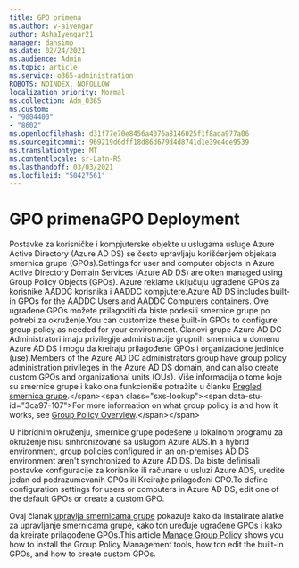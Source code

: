 ```yaml
---
title: GPO primena
ms.author: v-aiyengar
author: AshaIyengar21
manager: dansimp
ms.date: 02/24/2021
ms.audience: Admin
ms.topic: article
ms.service: o365-administration
ROBOTS: NOINDEX, NOFOLLOW
localization_priority: Normal
ms.collection: Adm_O365
ms.custom:
- "9004400"
- "8602"
ms.openlocfilehash: d31f77e70e8456a4076a8146025f1f8ada977a06
ms.sourcegitcommit: 969219d6dff18d86d679d4d8741d1e39e4ce9539
ms.translationtype: MT
ms.contentlocale: sr-Latn-RS
ms.lasthandoff: 03/03/2021
ms.locfileid: "50427561"
---
```

# <a name="gpo-deployment"></a><span data-ttu-id="3ca97-102">GPO primena</span><span class="sxs-lookup"><span data-stu-id="3ca97-102">GPO Deployment</span></span>

<span data-ttu-id="3ca97-103">Postavke za korisničke i kompjuterske objekte u uslugama usluge Azure Active Directory (Azure AD DS) se često upravljaju korišćenjem objekata smernica grupe (GPOs).</span><span class="sxs-lookup"><span data-stu-id="3ca97-103">Settings for user and computer objects in Azure Active Directory Domain Services (Azure AD DS) are often managed using Group Policy Objects (GPOs).</span></span> <span data-ttu-id="3ca97-104">Azure reklame uključuju ugrađene GPOs za korisnike AADDC korisnika i AADDC kompjutere.</span><span class="sxs-lookup"><span data-stu-id="3ca97-104">Azure AD DS includes built-in GPOs for the AADDC Users and AADDC Computers containers.</span></span> <span data-ttu-id="3ca97-105">Ove ugrađene GPOs možete prilagoditi da biste podesili smernice grupe po potrebi za okruženje.</span><span class="sxs-lookup"><span data-stu-id="3ca97-105">You can customize these built-in GPOs to configure group policy as needed for your environment.</span></span> <span data-ttu-id="3ca97-106">Članovi grupe Azure AD DC Administratori imaju privilegije administracije grupnih smernica u domenu Azure AD DS i mogu da kreiraju prilagođene GPOs i organizacione jedinice (use).</span><span class="sxs-lookup"><span data-stu-id="3ca97-106">Members of the Azure AD DC administrators group have group policy administration privileges in the Azure AD DS domain, and can also create custom GPOs and organizational units (OUs).</span></span> <span data-ttu-id="3ca97-107">Više informacija o tome koje su smernice grupe i kako ona funkcioniše potražite u članku [Pregled smernica grupe](https://docs.microsoft.com/previous-versions/windows/it-pro/windows-server-2012-R2-and-2012/hh831791(v=ws.11)).</span><span class="sxs-lookup"><span data-stu-id="3ca97-107">For more information on what group policy is and how it works, see [Group Policy Overview](https://docs.microsoft.com/previous-versions/windows/it-pro/windows-server-2012-R2-and-2012/hh831791(v=ws.11)).</span></span>

<span data-ttu-id="3ca97-108">U hibridnim okruženju, smernice grupe podešene u lokalnom programu za okruženje nisu sinhronizovane sa uslugom Azure ADS.</span><span class="sxs-lookup"><span data-stu-id="3ca97-108">In a hybrid environment, group policies configured in an on-premises AD DS environment aren't synchronized to Azure AD DS.</span></span> <span data-ttu-id="3ca97-109">Da biste definisali postavke konfiguracije za korisnike ili računare u usluzi Azure ADS, uredite jedan od podrazumevanih GPOs ili Kreirajte prilagođeni GPO.</span><span class="sxs-lookup"><span data-stu-id="3ca97-109">To define configuration settings for users or computers in Azure AD DS, edit one of the default GPOs or create a custom GPO.</span></span>

<span data-ttu-id="3ca97-110">Ovaj članak [upravlja smernicama grupe](https://docs.microsoft.com/azure/active-directory-domain-services/manage-group-policy) pokazuje kako da instalirate alatke za upravljanje smernicama grupe, kako ton uređuje ugrađene GPOs i kako da kreirate prilagođene GPOs.</span><span class="sxs-lookup"><span data-stu-id="3ca97-110">This article [Manage Group Policy](https://docs.microsoft.com/azure/active-directory-domain-services/manage-group-policy) shows you how to install the Group Policy Management tools, how ton edit the built-in GPOs, and how to create custom GPOs.</span></span>
